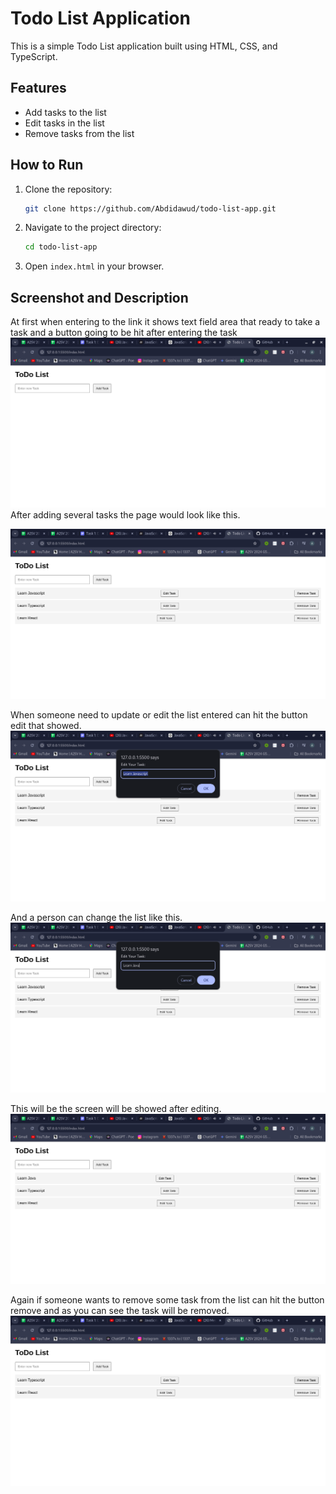 # Todo List Application

This is a simple Todo List application built using HTML, CSS, and TypeScript.

## Features

- Add tasks to the list
- Edit tasks in the list
- Remove tasks from the list

## How to Run

1. Clone the repository:
   ```sh
   git clone https://github.com/Abdidawud/todo-list-app.git
   ```
2. Navigate to the project directory:
   ```sh
   cd todo-list-app
   ```
3. Open `index.html` in your browser.

## Screenshot and Description

At first when entering to the link it shows text field area that ready to take a task and a button going to be hit after entering the task
![Todo List Screenshot](images/opening.png)
After adding several tasks the page would look like this.

![Todo List Screenshot](images/after_adding_tasks.png)

When someone need to update or edit the list entered can hit the button edit that showed.
![Todo List Screenshot](images/when_hits_the_edit.png)

And a person can change the list like this.
![Todo List Screenshot](images/changing_on_edit.png)

This will be the screen will be showed after editing.
![Todo List Screenshot](images/after_editing.png)

Again if someone wants to remove some task from the list can hit the button remove and as you can see the task will be removed.
![Todo List Screenshot](images/after_removing_the_first_task.png)
